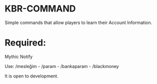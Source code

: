 # KBR-COMMAND
Simple commands that allow players to learn their Account Information.

# Required: 
Mythic Notify


Use: /mesleğim - /param - /bankaparam - /blackmoney 

It is open to development.


